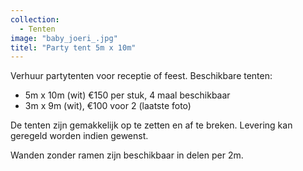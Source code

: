 ```yaml
---
collection:
  - Tenten
image: "baby_joeri_.jpg"
titel: "Party tent 5m x 10m"
---
```


Verhuur partytenten voor receptie of feest.
Beschikbare tenten:
- 5m x 10m (wit) €150 per stuk, 4 maal beschikbaar
- 3m x 9m (wit), €100 voor 2 (laatste foto)

De tenten zijn gemakkelijk op te zetten en af te breken. Levering kan geregeld worden indien gewenst.

Wanden zonder ramen zijn beschikbaar in delen per 2m.
